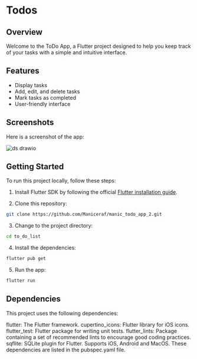 # Todos

## Overview

Welcome to the ToDo App, a Flutter project designed to help you keep track of your tasks with a simple and intuitive interface.

## Features

- Display tasks
- Add, edit, and delete tasks
- Mark tasks as completed
- User-friendly interface

## Screenshots

Here is a screenshot of the app:

![ds drawio](https://github.com/Maniceraf/manic_todo_app_2/assets/78252870/cd5f7d0c-5b87-49e6-a3b7-3654b5053558)

## Getting Started

To run this project locally, follow these steps:

1. Install Flutter SDK by following the official [Flutter installation guide](https://flutter.dev/docs/get-started/install).

2. Clone this repository:

```bash
git clone https://github.com/Maniceraf/manic_todo_app_2.git
```

3. Change to the project directory:

```bash
cd to_do_list
```

4. Install the dependencies:

```bash
flutter pub get
```

5. Run the app:

```bash
flutter run
```

## Dependencies

This project uses the following dependencies:

flutter: The Flutter framework.
cupertino_icons: Flutter library for iOS icons.
flutter_test: Flutter package for writing unit tests.
flutter_lints: Package containing a set of recommended lints to encourage good coding practices.
sqflite: SQLite plugin for Flutter. Supports iOS, Android and MacOS.
These dependencies are listed in the pubspec.yaml file.


